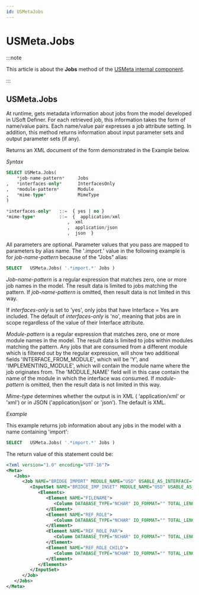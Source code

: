 ```yaml
---
id: USMetaJobs
---
```


# USMeta.Jobs




:::note

This article is about the **Jobs** method of the [USMeta internal component](/docs/Extensions/USMeta_internal_component).

:::

## **USMeta.Jobs**

At runtime, gets metadata information about jobs from the model developed in USoft Definer.
For each retrieved job, this information takes the form of name/value pairs. Each name/value pair expresses a job attribute setting. In addition, this method returns information about input parameter sets and output parameter sets (if any).

Returns an XML document of the form demonstrated in the Example below.

*Syntax*

```sql
SELECT USMeta.Jobs(
    *job-name-pattern*     Jobs
,   *interfaces-only*      InterfacesOnly
,   *module-pattern*       Module
,   *mime-type*            MimeType
)

*interfaces-only*   ::=  { yes | no }
*mime-type*         ::=  {  application/xml
                       ,  xml
                       ,  application/json
                       ,  json  }

```

All parameters are optional. Parameter values that you pass are mapped to parameters by alias name. The '.*import.*' value in the following example is for *job-name-pattern* because of the "Jobs" alias:

```sql
SELECT   USMeta.Jobs( '.*import.*' Jobs )
```

*Job-name-pattern* is a regular expression that matches zero, one or more job names in the model. The result data is limited to jobs matching the pattern. If *job-name-pattern* is omitted, then result data is not limited in this way.

If *interfaces-only* is set to 'yes', only jobs that have Interface = Yes are included. The default of *interfaces-only* is 'no', meaning that jobs are in scope regardless of the value of their Interface attribute.

*Module-pattern* is a regular expression that matches zero, one or more module names in the model. The result data is limited to jobs within modules matching the pattern. Any jobs that are consumed from a different module which is filtered out by the regular expression, will show two additional fields 'INTERFACE_FROM_MODULE', which will be 'Y', and 'IMPLEMENTING_MODULE', which will contain the module name where the job originates from. The 'MODULE_NAME' field will in this case contain the name of the module in which the interface was consumed. If *module-pattern* is omitted, then the result data is not limited in this way.

*Mime-type* determines whether the output is in XML ( ‘application/xml‘ or 'xml’) or in JSON ('application/json’ or 'json’). The default is XML.

*Example*

This example returns job information about any jobs in the model with a name containing 'import':

```sql
SELECT   USMeta.Jobs( '.*import.*' Jobs )
```

The return value of this statement could be:

```xml
<?xml version="1.0" encoding="UTF-16"?>
<Meta>
   <Jobs>
      <Job NAME="BRIDGE IMPORT" MODULE_NAME="USD" USABLE_AS_INTERFACE="N" COMMIT_TYPE="NO COMMIT" NUM_TASKS="2">
         <InputSet NAME="BRIDGE_IMP_INSET" MODULE_NAME="USD" USABLE_AS_INTERFACE="N" NUMBER_OF_ELEMENTS="4">
            <Elements>
               <Element NAME="FILENAME">
                  <Column DATABASE_TYPE="NCHAR" IO_FORMAT="" TOTAL_LENGTH="255"/>
               </Element>
               <Element NAME="REF_ROLE">
                  <Column DATABASE_TYPE="NCHAR" IO_FORMAT="" TOTAL_LENGTH="20"/>
               </Element>
               <Element NAME="REF_ROLE_PAR">
                  <Column DATABASE_TYPE="NCHAR" IO_FORMAT="" TOTAL_LENGTH="20"/>
               </Element>
               <Element NAME="REF_ROLE_CHILD">
                  <Column DATABASE_TYPE="NCHAR" IO_FORMAT="" TOTAL_LENGTH="20"/>
               </Element>
            </Elements>
         </InputSet>
      </Job>
   </Jobs>
</Meta>
```

 